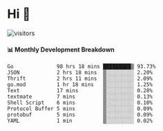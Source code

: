 # Hi 👋
 
![visitors](https://visitor-badge.glitch.me/badge?page_id=sorcererxw.sorcererx)

#### 📊 Monthly Development Breakdown

<!--START_SECTION:waka-->
```text
Go              98 hrs 18 mins █████████▒ 93.73%
JSON            2 hrs 18 mins  ▒░░░░░░░░░ 2.20%
Thrift          2 hrs 11 mins  ▒░░░░░░░░░ 2.09%
go.mod          1 hr 18 mins   ▒░░░░░░░░░ 1.25%
Text            17 mins        ▒░░░░░░░░░ 0.28%
textmate        7 mins         ▒░░░░░░░░░ 0.13%
Shell Script    6 mins         ▒░░░░░░░░░ 0.10%
Protocol Buffer 5 mins         ▒░░░░░░░░░ 0.09%
protobuf        5 mins         ▒░░░░░░░░░ 0.09%
YAML            1 min          ▒░░░░░░░░░ 0.02%
```
<!--END_SECTION:waka-->
